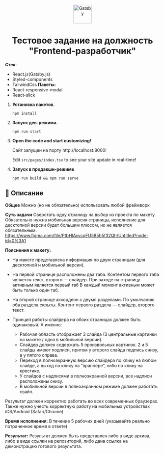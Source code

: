 <p align="center">
  <a href="https://www.gatsbyjs.com/?utm_source=starter&utm_medium=readme&utm_campaign=minimal-starter-ts">
    <img alt="Gatsby" src="https://www.gatsbyjs.com/Gatsby-Monogram.svg" width="60" />
  </a>
</p>
<h1 align="center">
  Тестовое задание на должность "Frontend-разработчик"
</h1>

***Стек***:
 * React.js(Gatsby.js)
 * Styled-components
 * TailwindCss
**Пакеты:**
 * React-responsive-modal
 * React-slick

1.  **Установка пакетов.**

    ```shell
    npm install
    ```

2.  **Запуск дев-режима.**
    ```shell
    npm run start
    ```

3.  **Open the code and start customizing!**

    Сайт запущен на порту http://localhost:8000!

    Edit `src/pages/index.tsx` to see your site update in real-time!

4.  **Запуск в продакшн-режиме**

     ```
    npm run build && npm run serve
    ```
    
## 🚀 Описание

**Общее**
    Можно (но не обязательно) использовать любой фреймворк

**Суть задачи**
    Сверстать одну страницу на выбор из проекта по макету. Обязательно нужна мобильная версия страницы, исполнение для десктопной версии будет большим плюсом, но не является обязательным. https://www.figma.com/file/PtbHlAvvcqFU585h5f32Qh/Untitled?node-id=0%3A1 

**Пояснения к макету:**

* На макете представлена информация по двум страницам (для десктопной и мобильной версии).

* На первой странице расположены два таба. Контентом первого таба является текст, второго — слайдер. При заходе на страницу активным является первый таб
В каждый момент активным может быть только один таб.

* На второй странице аккордеон с двумя разделами. По умолчанию оба раздела скрыты. Контент первого раздела — слайдер, второго текст.

* Принцип работы слайдера на обоих страницах должен быть одинаковый. А именно:
    + Рабочая область отображает 3 слайда (3 центральные картинки на макете / одна в мобильной версии).
    + Слайдер должен содержать 5 произвольных картинок.
    2 и 5 слайды имеют подписи, притом у второго слайда подпись снизу, а у пятого справа.
    + Переход в полноэкранную версию слайдера по клику на любом слайде, а выход по клику на “враппере”, либо по клику на крестике.
    + У слайдов с надписями в полноэкранной версии, все надписи расположены снизу.
    + В мобильной версии в полноэкранном режиме должен работать свайп.

Результат должен корректно работать во всех современных браузерах. Также нужно учесть корректную работу на мобильных устройствах iOS/Android (Safari/Chrome)


**Время исполнения:**
В течение 5 рабочих дней (указывайте реально потраченное время в ответе)

**Результат:**
Результат должен быть представлен либо в виде архива, либо в виде ссылки на репозиторий, либо дана ссылка на демонстрацию готового результата.
